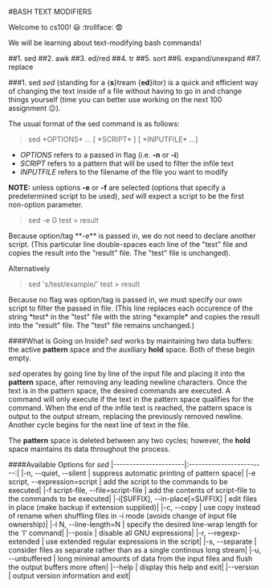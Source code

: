 #BASH TEXT MODIFIERS

Welcome to cs100! :smiley: :trollface: :fearful:

We will be learning about text-modifying bash commands!

##1. sed
##2. awk
##3. ed/red
##4. tr
##5. sort
##6. expand/unexpand
##7. replace

###1. sed
*sed* (standing for a {**s**}tream {**ed**}itor) is a quick and efficient way of changing the text inside of a file without having to go in and change things yourself (time you can better use working on the next 100  assignment :wink:).

The usual format of the sed command is as follows:

<blockquote>
sed *OPTIONS* ... [ *SCRIPT* ] [ *INPUTFILE* ...]
</blockquote>

* *OPTIONS* refers to a passed in flag (i.e. **-n** or **-i**)
* *SCRIPT* refers to a pattern that will be used to filter the infile text
* *INPUTFILE* refers to the filename of the file you want to modify

**NOTE:** unless options **-e** or **-f** are selected (options that
specify a predetermined script to be used), *sed* will expect a 
script to be the first non-option parameter. 


<blockquote>
sed -e G test > result 
</blockquote> 
Because option/tag **-e** is passed in, we do not need to declare 
another script. (This particular line double-spaces each line of the 
"test" file and copies the result into the "result" file. The "test" file
is unchanged).


Alternatively
<blockquote>
sed 's/test/example/' test > result
</blockquote>
Because no flag was option/tag is passed in, we must specify our own
script to filter the passed in file. (This line replaces each occurence of 
the string *test* in the "test" file with the string *example* and copies
the result into the "result" file. The "test" file remains unchanged.)

####What is Going on Inside?
*sed* works by maintaining two data buffers: the active **pattern**
space and the auxiliary **hold** space. Both of these begin empty.

*sed* operates by going line by line of the input file and placing it into 
the **pattern** space, after removing any leading newline characters. 
Once the text is in the pattern space, the desired commands are executed.
A command will only execute if the text in the pattern space qualifies for
the command. When the end of the infile text is reached, the pattern space
is output to the output stream, replacing the previously removed newline.
Another cycle begins for the next line of text in the file.

The **pattern** space is deleted between any two cycles; however, the 
**hold** space maintains its data throughout the process.

####Available Options for *sed*
|----------------------|:------------------------:|
|-n, --quiet, --silent | suppress automatic printing of pattern space|
|-e script, --expression=script | add the script to the commands to be executed|
|-f script-file, --file=script-file | add the contents of script-file to the commands to be executed|
|-i[SUFFIX], --in-place[=SUFFIX] | edit files in place (make backup if extension supplied)|
|-c, --copy | use copy instead of rename when shuffling files in -i mode (avoids change of input file ownership)|
|-l N, --line-length=N | specify the desired line-wrap length for the 'l' command|
|--posix | disable all GNU expressions|
|-r, --regexp-extended | use extended regular expressions in the script|
|-s, --separate | consider files as separate rather than as a single continous long stream|
|-u, --unbuffered | long minimal amounts of data from the input files and flush the output buffers more often|
|--help | display this help and exit|
|--version | output version information and exit|

